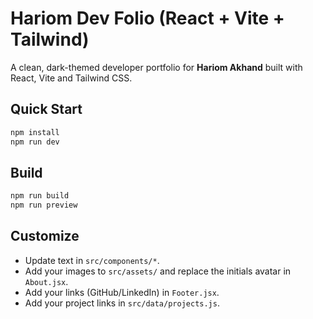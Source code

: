 # Hariom Dev Folio (React + Vite + Tailwind)

A clean, dark-themed developer portfolio for **Hariom Akhand** built with React, Vite and Tailwind CSS.

## Quick Start

```bash
npm install
npm run dev
```

## Build

```bash
npm run build
npm run preview
```

## Customize

- Update text in `src/components/*`.
- Add your images to `src/assets/` and replace the initials avatar in `About.jsx`.
- Add your links (GitHub/LinkedIn) in `Footer.jsx`.
- Add your project links in `src/data/projects.js`.

